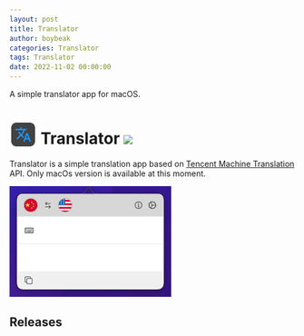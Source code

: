```yaml
---
layout: post
title: Translator
author: boybeak
categories: Translator
tags: Translator
date: 2022-11-02 00:00:00
---
```


A simple translator app for macOS.
<!-- more -->
<h1>
    <img style="vertical-align: bottom;" src="/images/translator-logo-512.png" width="48" height="48" />
    Translator
    <img src="https://img.shields.io/badge/Translator-0.1-blue" />
</h1>

Translator is a simple translation app based on [Tencent Machine Translation](https://cloud.tencent.com/document/product/551/15611) API. Only macOs version is available at this moment.

<img src="/images/preview.jpg" width="285" height="195" />

## Releases
